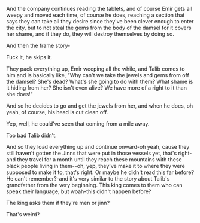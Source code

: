 And the company continues reading the tablets, and of course Emir gets all weepy and moved each time, of course he does, reaching a section that says they can take all they desire since they've been clever enough to enter the city, but to not steal the gems from the body of the damsel for it covers her shame, and if they do, they will destroy themselves by doing so.

And then the frame story-

Fuck it, he skips it.

They pack everything up, Emir weeping all the while, and Talib comes to him and is basically like, "Why can't we take the jewels and gems from off the damsel? She's dead? What's she going to do with them? What shame is it hiding from her? She isn't even alive? We have more of a right to it than she does!"

And so he decides to go and get the jewels from her, and when he does, oh yeah, of course, his head is cut clean off.

Yep, well, he could've seen that coming from a mile away.

Too bad Talib didn't.

And so they load everything up and continue onward-oh yeah, cause they still haven't gotten the Jinns that were put in those vessels yet, that's right-and they travel for a month until they reach these mountains with these black people living in them--oh, yep, they've make it to where they were supposed to make it to, that's right. Or maybe he didn't read this far before? He can't remember?-and it's very similar to the story about Talib's grandfather from the very beginning. This king comes to them who can speak their language, but woah-this didn't happen before?

The king asks them if they're men or jinn?

That's weird?
